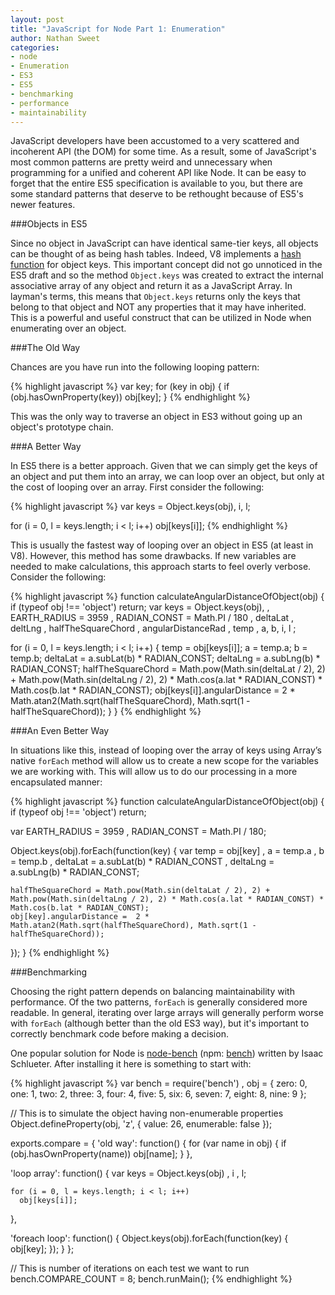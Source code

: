 ```yaml
---
layout: post
title: "JavaScript for Node Part 1: Enumeration"
author: Nathan Sweet
categories:
- node
- Enumeration
- ES3
- ES5
- benchmarking
- performance
- maintainability
---
```


JavaScript developers have been accustomed to a very scattered and incoherent API (the DOM) for some time. As a result, some of JavaScript's most common patterns are pretty weird and unnecessary when programming for a unified and coherent API like Node. It can be easy to forget that the entire ES5 specification is available to you, but there are some standard patterns that deserve to be rethought because of ES5's newer features.

###Objects in ES5

Since no object in JavaScript can have identical same-tier keys, all objects can be thought of as being hash tables. Indeed, V8 implements a [hash function](https://github.com/v8/v8/blob/master/src/objects.cc#L3494) for object keys. This important concept did not go unnoticed in the ES5 draft and so the method `Object.keys` was created to extract the internal associative array of any object and return it as a JavaScript Array. In layman's terms, this means that `Object.keys` returns only the keys that belong to that object and NOT any properties that it may have inherited. This is a powerful and useful construct that can be utilized in Node when enumerating over an object.

###The Old Way

Chances are you have run into the following looping pattern:

{% highlight javascript %}
var key;
for (key in obj) {
  if (obj.hasOwnProperty(key))
    obj[key];
}
{% endhighlight %}

This was the only way to traverse an object in ES3 without going up an object's prototype chain.

###A Better Way

In ES5 there is a better approach.  Given that we can simply get the keys of an object and put them into an array, we can loop over an object, but only at the cost of looping over an array. First consider the following:

{% highlight javascript %}
var keys = Object.keys(obj), i, l;

for (i = 0, l = keys.length; i < l; i++)
  obj[keys[i]];
{% endhighlight %}

This is usually the fastest way of looping over an object in ES5 (at least in V8). However, this method has some drawbacks. If new variables are needed to make calculations, this approach starts to feel overly verbose. Consider the following:

{% highlight javascript %}
function calculateAngularDistanceOfObject(obj) {
  if (typeof obj !== 'object') return;
  var keys = Object.keys(obj),
    , EARTH_RADIUS = 3959
    , RADIAN_CONST = Math.PI / 180
    , deltaLat
    , deltLng
    , halfTheSquareChord
    , angularDistanceRad
    , temp
    , a, b, i, l
    ;

  for (i = 0, l = keys.length; i < l; i++) {
    temp = obj[keys[i]];
    a = temp.a;
    b = temp.b;
    deltaLat = a.subLat(b) * RADIAN_CONST;
    deltaLng = a.subLng(b) * RADIAN_CONST;
    halfTheSquareChord = Math.pow(Math.sin(deltaLat / 2), 2) + Math.pow(Math.sin(deltaLng / 2), 2) * Math.cos(a.lat * RADIAN_CONST) * Math.cos(b.lat * RADIAN_CONST);
    obj[keys[i]].angularDistance = 2 * Math.atan2(Math.sqrt(halfTheSquareChord), Math.sqrt(1 - halfTheSquareChord));
  }
}
{% endhighlight %}

###An Even Better Way

In situations like this, instead of looping over the array of keys using Array’s native `forEach` method will allow us to create a new scope for the variables we are working with. This will allow us to do our processing in a more encapsulated manner:

{% highlight javascript %}
function calculateAngularDistanceOfObject(obj) {
  if (typeof obj !== 'object') return;

  var EARTH_RADIUS = 3959
    , RADIAN_CONST = Math.PI / 180;

  Object.keys(obj).forEach(function(key) {
    var temp = obj[key]
      , a = temp.a
      , b = temp.b
      , deltaLat = a.subLat(b) * RADIAN_CONST
      , deltaLng = a.subLng(b) * RADIAN_CONST;

    halfTheSquareChord = Math.pow(Math.sin(deltaLat / 2), 2) + Math.pow(Math.sin(deltaLng / 2), 2) * Math.cos(a.lat * RADIAN_CONST) * Math.cos(b.lat * RADIAN_CONST);
    obj[key].angularDistance =  2 * Math.atan2(Math.sqrt(halfTheSquareChord), Math.sqrt(1 - halfTheSquareChord));
  });
}
{% endhighlight %}

###Benchmarking

Choosing the right pattern depends on balancing maintainability with performance.  Of the two patterns, `forEach` is generally considered more readable.  In general, iterating over large arrays will generally perform worse with `forEach` (although better than the old ES3 way), but it's important to correctly benchmark code before making a decision.

One popular solution for Node is [node-bench](https://github.com/isaacs/node-bench) (npm: [bench](https://npmjs.org/package/bench)) written by Isaac Schlueter.  After installing it here is something to start with:

{% highlight javascript %}
var bench = require('bench')
  , obj = { zero: 0, one: 1, two: 2, three: 3, four: 4, five: 5, six: 6, seven: 7, eight: 8, nine: 9 };

// This is to simulate the object having non-enumerable properties
Object.defineProperty(obj, 'z', { value: 26, enumerable: false });

exports.compare = {
  'old way': function() {
    for (var name in obj) {
      if (obj.hasOwnProperty(name))
        obj[name];
    }
  },

  'loop array': function() {
    var keys = Object.keys(obj)
      , i
      , l;

    for (i = 0, l = keys.length; i < l; i++)
      obj[keys[i]];
  },

  'foreach loop': function() {
    Object.keys(obj).forEach(function(key) {
      obj[key];
    });
  }
};

// This is number of iterations on each test we want to run
bench.COMPARE_COUNT = 8;
bench.runMain();
{% endhighlight %}
